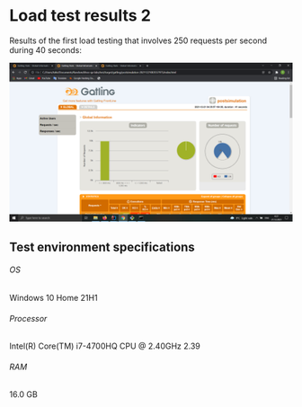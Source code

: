 # Load test results 2

Results of the first load testing that involves 250 requests per second during 40 seconds:

![Load test result 2](load_test_result2.PNG)

## Test environment specifications
###### OS
Windows 10 Home 21H1
###### Processor
Intel(R) Core(TM) i7-4700HQ CPU @ 2.40GHz   2.39
###### RAM
16.0 GB